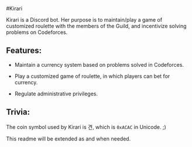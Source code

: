 #Kirari

Kirari is a Discord bot. Her purpose is to maintain/play a game of customized roulette with
the members of the Guild, and incentivize solving problems on Codeforces.

## Features:

* Maintain a currency system based on problems solved in Codeforces.

* Play a customized game of roulette, in which players can bet for currency.

* Regulate administrative privileges.

## Trivia:

The coin symbol used by Kirari is 견, which is `0xACAC` in Unicode. ;)

This readme will be extended as and when needed.
